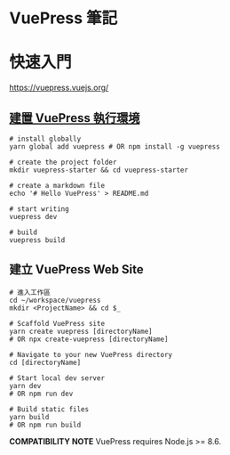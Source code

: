 # VuePress 筆記


# 快速入門

https://vuepress.vuejs.org/



## [建置 VuePress 執行環境](https://paper.dropbox.com/doc/VuePress--A2h7b2LC3vxLYQXYVC89wnI1Ag-9H8omQBg6oUUncYox6Lic#:uid=344715562197476506091704&h2=%E5%BB%BA%E7%BD%AE-VuePress-%E5%9F%B7%E8%A1%8C%E7%92%B0%E5%A2%83)


    # install globally
    yarn global add vuepress # OR npm install -g vuepress
    
    # create the project folder
    mkdir vuepress-starter && cd vuepress-starter
    
    # create a markdown file
    echo '# Hello VuePress' > README.md
    
    # start writing
    vuepress dev
    
    # build
    vuepress build


## 建立 VuePress Web Site


    # 進入工作區
    cd ~/workspace/vuepress
    mkdir <ProjectName> && cd $_
    
    # Scaffold VuePress site
    yarn create vuepress [directoryName]
    # OR npx create-vuepress [directoryName]
    
    # Navigate to your new VuePress directory
    cd [directoryName]
    
    # Start local dev server
    yarn dev
    # OR npm run dev
    
    # Build static files
    yarn build
    # OR npm run build

**COMPATIBILITY NOTE**
VuePress requires Node.js >= 8.6.


